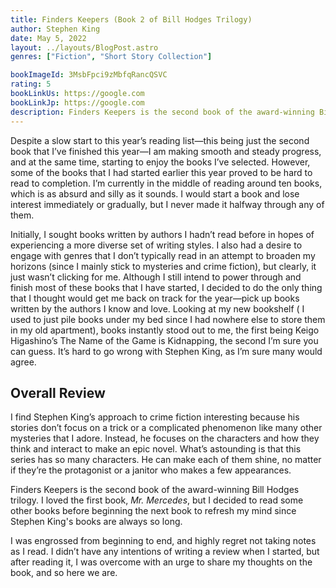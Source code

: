 ```yaml
---
title: Finders Keepers (Book 2 of Bill Hodges Trilogy)
author: Stephen King
date: May 5, 2022
layout: ../layouts/BlogPost.astro
genres: ["Fiction", "Short Story Collection"]

bookImageId: 3MsbFpci9zMbfqRancQSVC
rating: 5
bookLinkUs: https://google.com
bookLinkJp: https://google.com
description: Finders Keepers is the second book of the award-winning Bill Hodges trilogy. I loved the first book, <i>Mr. Mercedes</i>, but I decided to read some other books before beginning the next book to refresh my mind since Stephen King's books are always so long. I was engrossed from beginning to end, and highly regret not taking notes as I read. I didn’t have any intentions of writing a review when I started, but after reading it, I was overcome with an urge to share my thoughts on the book, and so here we are.
---
```


Despite a slow start to this year’s reading list—this being just the second book that I’ve finished this year—I am making smooth and steady progress, and at the same time, starting to enjoy the books I’ve selected. However, some of the books that I had started earlier this year proved to be hard to read to completion. I’m currently in the middle of reading around ten books, which is as absurd and silly as it sounds. I would start a book and lose interest immediately or gradually, but I never made it halfway through any of them.

Initially, I sought books written by authors I hadn’t read before in hopes of experiencing a more diverse set of writing styles. I also had a desire to engage with genres that I don’t typically read in an attempt to broaden my horizons (since I mainly stick to mysteries and crime fiction), but clearly, it just wasn’t clicking for me. Although I still intend to power through and finish most of these books that I have started, I decided to do the only thing that I thought would get me back on track for the year—pick up books written by the authors I know and love. Looking at my new bookshelf ( I used to just pile books under my bed since I had nowhere else to store them in my old apartment), books instantly stood out to me, the first being Keigo Higashino’s The Name of the Game is Kidnapping, the second I’m sure you can guess. It’s hard to go wrong with Stephen King, as I’m sure many would agree.

## Overall Review

I find Stephen King’s approach to crime fiction interesting because his stories don’t focus on a trick or a complicated phenomenon like many other mysteries that I adore. Instead, he focuses on the characters and how they think and interact to make an epic novel. What’s astounding is that this series has so many characters. He can make each of them shine, no matter if they’re the protagonist or a janitor who makes a few appearances.

Finders Keepers is the second book of the award-winning Bill Hodges trilogy. I loved the first book, <i>Mr. Mercedes</i>, but I decided to read some other books before beginning the next book to refresh my mind since Stephen King's books are always so long. 

I was engrossed from beginning to end, and highly regret not taking notes as I read. I didn’t have any intentions of writing a review when I started, but after reading it, I was overcome with an urge to share my thoughts on the book, and so here we are.
